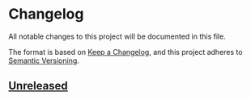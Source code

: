 # Changelog
All notable changes to this project will be documented in this file.

The format is based on [Keep a Changelog](https://keepachangelog.com/en/1.0.0/),
and this project adheres to [Semantic Versioning](https://semver.org/spec/v2.0.0.html).

## [Unreleased]

[Unreleased]: https://github.com/theborakompanioni/cln-grpc-client/compare/0.1.0...HEAD
[0.1.0]: https://github.com/theborakompanioni/cln-grpc-client/releases/tag/0.1.0
